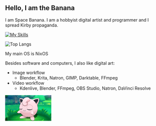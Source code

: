 ## Hello, I am the Banana
I am Space Banana. I am a hobbyist digital artist and programmer and I spread Kirby propaganda.

[![My Skills](https://skillicons.dev/icons?i=linux,scala,ruby,java,bash,rust,python,lua,blender,unity,neovim,vim)](https://skillicons.dev)
   
![Top Langs](https://github-readme-stats.vercel.app/api/top-langs/?username=spacebanana420&layout=compact&theme=dark)

My main OS is NixOS

Besides software and computers, I also like digital art:

- Image workflow
  - Blender, Krita, Natron, GIMP, Darktable, FFmpeg
- Video workflow
  - Kdenlive, Blender, FFmpeg, OBS Studio, Natron, DaVinci Resolve

<img src="jigglypuff%202.png" width="150" />
